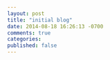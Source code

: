 ```yaml
---
layout: post
title: "initial blog"
date: 2014-08-18 16:26:13 -0700
comments: true
categories: 
published: false
---
```

